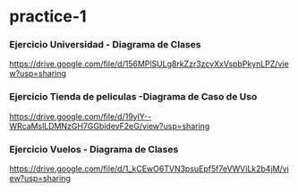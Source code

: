 # practice-1

### Ejercicio Universidad - Diagrama de Clases
https://drive.google.com/file/d/156MPlSULg8rkZzr3zcvXxVspbPkynLPZ/view?usp=sharing


### Ejercicio Tienda de peliculas -Diagrama de Caso de Uso
https://drive.google.com/file/d/19ylY--WRcaMslLDMNzGH7GGbidevF2eG/view?usp=sharing

### Ejercicio Vuelos - Diagrama de Clases
https://drive.google.com/file/d/1_kCEwO6TVN3psuEpf5f7eVWViLk2b4jM/view?usp=sharing
